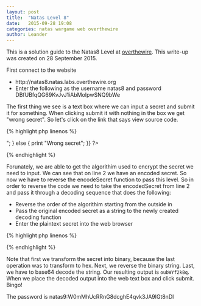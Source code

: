 ```yaml
---
layout: post
title:  "Natas Level 8"
date:   2015-09-28 19:08
categories: natas wargame web overthewire
author: Leander
---
```

This is a solution guide to the Natas8 Level at [overthewire](http://natas8.natas.labs.overthewire.org). This write-up was created on 28 September 2015.

First connect to the website
<ul><li>http://natas8.natas.labs.overthewire.org</li>
<li>Enter the following as the username natas8 and password DBfUBfqQG69KvJvJ1iAbMoIpwSNQ9bWe</li></ul>

The first thing we see is a text box where we can input a secret and submit it for something. When clicking submit it with nothing in the box we get "wrong secret". So let's click on the link that says view source code.

{% highlight php linenos %}
<?php
$encodedSecret = "3d3d516343746d4d6d6c315669563362";
 
function encodeSecret($secret) {
    return bin2hex(strrev(base64_encode($secret)));
}
 
if(array_key_exists("submit", $_POST)) {
    if(encodeSecret($_POST['secret']) == $encodedSecret) {
     print "Access granted. The password for natas9 is <censored>";
    } 
    else {
     print "Wrong secret";
    }}
?>
{% endhighlight %}

Forunately, we are able to get the algorithim used to encrypt the secret we need to input. We can see that on line 2 we have an encoded secret. So now we have to reverse the encodeSecret function to pass this level. So in order to reverse the code we need to take the encodedSecret from line 2 and pass it through a decoding sequence that does the following:
<ul><li>Reverse the order of the algorithim starting from the outside in</li>
<li>Pass the original encoded secret as a string to the newly created decoding function</li>
<li>Enter the plaintext secret into the web browser</li></ul>

{% highlight php linenos %}
<?php
function decodeSecret($secret){
  return base64_decode(strrev(hex2bin($secret)));
  }
  
print "The secret is: "; 
print decodeSecret("3d3d516343746d4d6d6c315669563362");
print "\n";
?>
{% endhighlight %}

Note that first we transform the secret into binary, because the last operation was to transform to hex. Next, we reverse the binary string. Last, we have to base64 decode the string. Our resulting output is <code>oubWYf2kBq</code>. When we place the decoded output into the web text box and click submit. Bingo!

The password is natas9:W0mMhUcRRnG8dcghE4qvk3JA9lGt8nDl
